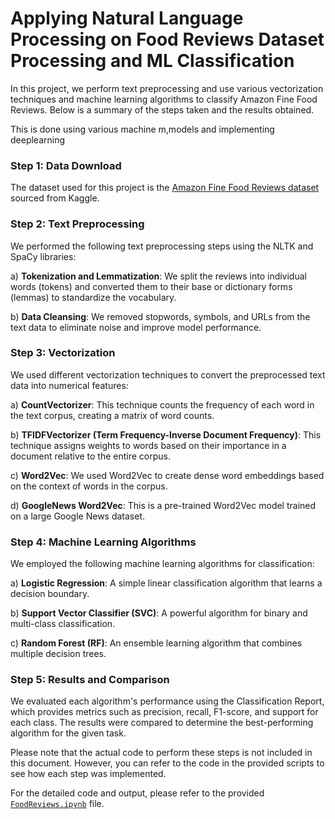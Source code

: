 # Applying Natural Language Processing on Food Reviews Dataset Processing and ML Classification

In this project, we perform text preprocessing and use various vectorization techniques and machine learning algorithms to classify Amazon Fine Food Reviews. Below is a summary of the steps taken and the results obtained.

This is done using various machine m,models and implementing deeplearning

### Step 1: Data Download
The dataset used for this project is the [Amazon Fine Food Reviews dataset](https://www.kaggle.com/datasets/snap/amazon-fine-food-reviews) sourced from Kaggle.

### Step 2: Text Preprocessing
We performed the following text preprocessing steps using the NLTK and SpaCy libraries:

a) **Tokenization and Lemmatization**: We split the reviews into individual words (tokens) and converted them to their base or dictionary forms (lemmas) to standardize the vocabulary.

b) **Data Cleansing**: We removed stopwords, symbols, and URLs from the text data to eliminate noise and improve model performance.

### Step 3: Vectorization
We used different vectorization techniques to convert the preprocessed text data into numerical features:

a) **CountVectorizer**: This technique counts the frequency of each word in the text corpus, creating a matrix of word counts.

b) **TFIDFVectorizer (Term Frequency-Inverse Document Frequency)**: This technique assigns weights to words based on their importance in a document relative to the entire corpus.

c) **Word2Vec**: We used Word2Vec to create dense word embeddings based on the context of words in the corpus.

d) **GoogleNews Word2Vec**: This is a pre-trained Word2Vec model trained on a large Google News dataset.

### Step 4: Machine Learning Algorithms
We employed the following machine learning algorithms for classification:

a) **Logistic Regression**: A simple linear classification algorithm that learns a decision boundary.

b) **Support Vector Classifier (SVC)**: A powerful algorithm for binary and multi-class classification.

c) **Random Forest (RF)**: An ensemble learning algorithm that combines multiple decision trees.

### Step 5: Results and Comparison
We evaluated each algorithm's performance using the Classification Report, which provides metrics such as precision, recall, F1-score, and support for each class. The results were compared to determine the best-performing algorithm for the given task.

Please note that the actual code to perform these steps is not included in this document. However, you can refer to the code in the provided scripts to see how each step was implemented.

For the detailed code and output, please refer to the provided [`FoodReviews.ipynb`](https://github.com/aadi1011/NLP-Food-Reviews/blob/aadi1011-patch-1/FoodReviews.ipynb) file.
